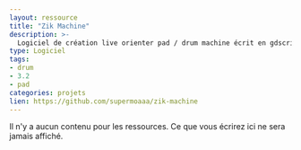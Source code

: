 ```yaml
---
layout: ressource
title: "Zik Machine"
description: >-
  Logiciel de création live orienter pad / drum machine écrit en gdscript.
type: Logiciel
tags:
- drum
- 3.2
- pad
categories: projets
lien: https://github.com/supermoaaa/zik-machine
---
```


Il n'y a aucun contenu pour les ressources.
Ce que vous écrirez ici ne sera jamais affiché.
